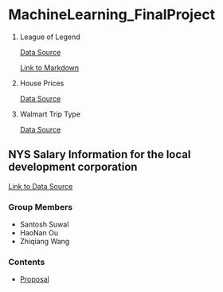 # MachineLearning_FinalProject


1. League of Legend

    [Data Source](https://www.kaggle.com/bobbyscience/league-of-legends-diamond-ranked-games-10-min)
    
    [Link to Markdown](./lol.md)

2. House Prices

    [Data Source](https://www.kaggle.com/c/house-prices-advanced-regression-techniques)


3. Walmart Trip Type

    [Data Source](https://www.kaggle.com/c/walmart-recruiting-trip-type-classification/data)

## NYS Salary Information for the local development corporation

[Link to Data Source](https://www.kaggle.com/new-york-state/nys-salary-information-for-the-public-sector)

### Group Members
- Santosh Suwal
- HaoNan Ou
- Zhiqiang Wang

### Contents
- [Proposal](./Proposal.md)